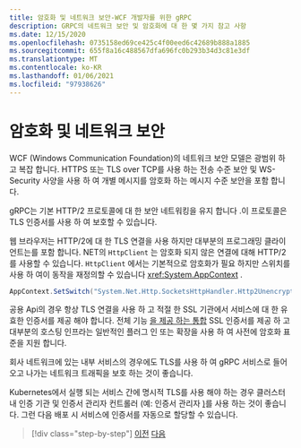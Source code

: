```yaml
---
title: 암호화 및 네트워크 보안-WCF 개발자를 위한 gRPC
description: GRPC의 네트워크 보안 및 암호화에 대 한 몇 가지 참고 사항
ms.date: 12/15/2020
ms.openlocfilehash: 0735158ed69ce425c4f00eed6c42689b888a1885
ms.sourcegitcommit: 655f8a16c488567dfa696fc0b293b34d3c81e3df
ms.translationtype: MT
ms.contentlocale: ko-KR
ms.lasthandoff: 01/06/2021
ms.locfileid: "97938626"
---
```

# <a name="encryption-and-network-security"></a>암호화 및 네트워크 보안

WCF (Windows Communication Foundation)의 네트워크 보안 모델은 광범위 하 고 복잡 합니다. HTTPS 또는 TLS over TCP를 사용 하는 전송 수준 보안 및 WS-Security 사양을 사용 하 여 개별 메시지를 암호화 하는 메시지 수준 보안을 포함 합니다.

gRPC는 기본 HTTP/2 프로토콜에 대 한 보안 네트워킹을 유지 합니다 .이 프로토콜은 TLS 인증서를 사용 하 여 보호할 수 있습니다.

웹 브라우저는 HTTP/2에 대 한 TLS 연결을 사용 하지만 대부분의 프로그래밍 클라이언트는를 포함 합니다. NET의 `HttpClient` 는 암호화 되지 않은 연결에 대해 HTTP/2를 사용할 수 있습니다. `HttpClient` 에서는 기본적으로 암호화가 필요 하지만 스위치를 사용 하 여이 동작을 재정의할 수 있습니다 <xref:System.AppContext> .

```csharp
AppContext.SetSwitch("System.Net.Http.SocketsHttpHandler.Http2UnencryptedSupport", true);
```

공용 Api의 경우 항상 TLS 연결을 사용 하 고 적절 한 SSL 기관에서 서비스에 대 한 유효한 인증서를 제공 해야 합니다. 전체 기능 [을 제공 하는 통합](https://letsencrypt.org) SSL 인증서를 제공 하 고 대부분의 호스팅 인프라는 일반적인 플러그 인 또는 확장을 사용 하 여 사전에 암호화 표준을 지원 합니다.

회사 네트워크에 있는 내부 서비스의 경우에도 TLS를 사용 하 여 gRPC 서비스로 들어오고 나가는 네트워크 트래픽을 보호 하는 것이 좋습니다.

Kubernetes에서 실행 되는 서비스 간에 명시적 TLS를 사용 해야 하는 경우 클러스터 내 인증 기관 및 인증서 관리자 컨트롤러 (예: 인증서 관리자 [)](https://docs.cert-manager.io/en/latest/)를 사용 하는 것이 좋습니다. 그런 다음 배포 시 서비스에 인증서를 자동으로 할당할 수 있습니다.

>[!div class="step-by-step"]
>[이전](channel-credentials.md)
>[다음](grpc-in-production.md)
